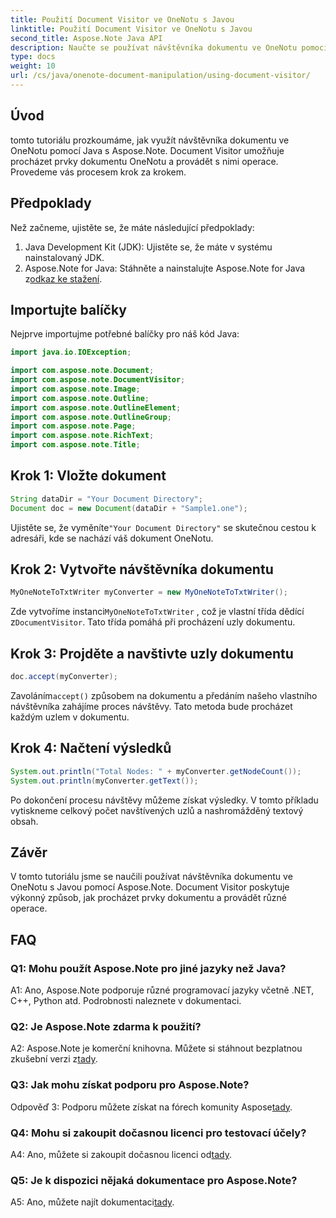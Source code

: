 ```yaml
---
title: Použití Document Visitor ve OneNotu s Javou
linktitle: Použití Document Visitor ve OneNotu s Javou
second_title: Aspose.Note Java API
description: Naučte se používat návštěvníka dokumentu ve OneNotu pomocí Javy s Aspose.Note. Bezproblémově procházejte dokumenty OneNotu a manipulujte s nimi.
type: docs
weight: 10
url: /cs/java/onenote-document-manipulation/using-document-visitor/
---
```

## Úvod

tomto tutoriálu prozkoumáme, jak využít návštěvníka dokumentu ve OneNotu pomocí Java s Aspose.Note. Document Visitor umožňuje procházet prvky dokumentu OneNotu a provádět s nimi operace. Provedeme vás procesem krok za krokem.

## Předpoklady

Než začneme, ujistěte se, že máte následující předpoklady:

1. Java Development Kit (JDK): Ujistěte se, že máte v systému nainstalovaný JDK.
2. Aspose.Note for Java: Stáhněte a nainstalujte Aspose.Note for Java z[odkaz ke stažení](https://releases.aspose.com/note/java/).

## Importujte balíčky

Nejprve importujme potřebné balíčky pro náš kód Java:

```java
import java.io.IOException;

import com.aspose.note.Document;
import com.aspose.note.DocumentVisitor;
import com.aspose.note.Image;
import com.aspose.note.Outline;
import com.aspose.note.OutlineElement;
import com.aspose.note.OutlineGroup;
import com.aspose.note.Page;
import com.aspose.note.RichText;
import com.aspose.note.Title;
```

## Krok 1: Vložte dokument

```java
String dataDir = "Your Document Directory";
Document doc = new Document(dataDir + "Sample1.one");
```

 Ujistěte se, že vyměníte`"Your Document Directory"` se skutečnou cestou k adresáři, kde se nachází váš dokument OneNotu.

## Krok 2: Vytvořte návštěvníka dokumentu

```java
MyOneNoteToTxtWriter myConverter = new MyOneNoteToTxtWriter();
```

 Zde vytvoříme instanci`MyOneNoteToTxtWriter` , což je vlastní třída dědící z`DocumentVisitor`. Tato třída pomáhá při procházení uzly dokumentu.

## Krok 3: Projděte a navštivte uzly dokumentu

```java
doc.accept(myConverter);
```

 Zavoláním`accept()` způsobem na dokumentu a předáním našeho vlastního návštěvníka zahájíme proces návštěvy. Tato metoda bude procházet každým uzlem v dokumentu.

## Krok 4: Načtení výsledků

```java
System.out.println("Total Nodes: " + myConverter.getNodeCount());
System.out.println(myConverter.getText());
```

Po dokončení procesu návštěvy můžeme získat výsledky. V tomto příkladu vytiskneme celkový počet navštívených uzlů a nashromážděný textový obsah.

## Závěr

V tomto tutoriálu jsme se naučili používat návštěvníka dokumentu ve OneNotu s Javou pomocí Aspose.Note. Document Visitor poskytuje výkonný způsob, jak procházet prvky dokumentu a provádět různé operace.

## FAQ

### Q1: Mohu použít Aspose.Note pro jiné jazyky než Java?

A1: Ano, Aspose.Note podporuje různé programovací jazyky včetně .NET, C++, Python atd. Podrobnosti naleznete v dokumentaci.

### Q2: Je Aspose.Note zdarma k použití?

 A2: Aspose.Note je komerční knihovna. Můžete si stáhnout bezplatnou zkušební verzi z[tady](https://releases.aspose.com/).

### Q3: Jak mohu získat podporu pro Aspose.Note?

 Odpověď 3: Podporu můžete získat na fórech komunity Aspose[tady](https://forum.aspose.com/c/note/28).

### Q4: Mohu si zakoupit dočasnou licenci pro testovací účely?

 A4: Ano, můžete si zakoupit dočasnou licenci od[tady](https://purchase.aspose.com/temporary-license/).

### Q5: Je k dispozici nějaká dokumentace pro Aspose.Note?

 A5: Ano, můžete najít dokumentaci[tady](https://reference.aspose.com/note/java/).
